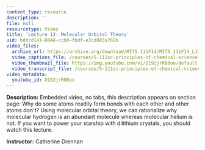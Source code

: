 ```yaml
---
content_type: resource
description: ''
file: null
resourcetype: Video
title: 'Lecture 13: Molecular Orbital Theory'
uid: bddcd141-8844-ccb0-fbdf-e3cd883a782b
video_files:
  archive_url: https://archive.org/download/MIT5.111F14/MIT5_111F14_L13_300k.mp4
  video_captions_file: /courses/5-111sc-principles-of-chemical-science-fall-2014/6bf9c10af0af5bf78c9d60b8711e8101_O192jrR80oo.vtt
  video_thumbnail_file: https://img.youtube.com/vi/O192jrR80oo/default.jpg
  video_transcript_file: /courses/5-111sc-principles-of-chemical-science-fall-2014/f423f62ef659704c5b43b8f4ead15271_O192jrR80oo.pdf
video_metadata:
  youtube_id: O192jrR80oo
---
```


**Description:** Embedded video, no tabs, this description appears on section page: Why do some atoms readily form bonds with each other and other atoms don't? Using molecular orbital theory, we can rationalize why molecular hydrogen is an abundant molecule whereas molecular helium is not. If you want to power your starship with dilithium crystals, you should watch this lecture.

**Instructor:** Catherine Drennan